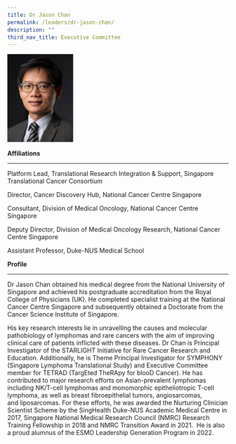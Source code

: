 ```yaml
---
title: Dr Jason Chan
permalink: /leaders/dr-jason-chan/
description: ""
third_nav_title: Executive Committee
---
```

<img style="width:150px" src="/images/Leaders/dr-jason-chan.png">

**Affiliations**

* * *

Platform Lead, Translational Research Integration &amp; Support, Singapore Translational Cancer Consortium

Director, Cancer Discovery Hub, National Cancer Centre Singapore&nbsp;

Consultant, Division of Medical Oncology, National Cancer Centre Singapore&nbsp;&nbsp;

Deputy Director, Division of Medical Oncology Research, National Cancer Centre Singapore&nbsp;

Assistant Professor, Duke-NUS Medical School&nbsp;

**Profile**&nbsp;

* * *

Dr Jason Chan obtained his medical degree from the National University of Singapore and achieved his postgraduate accreditation from the Royal College of Physicians (UK). He completed specialist training at the National Cancer Centre Singapore and&nbsp;subsequently&nbsp;obtained a Doctorate from the Cancer Science Institute of Singapore.&nbsp;

His key research interests lie in unravelling the causes and molecular pathobiology of&nbsp;lymphomas and&nbsp;rare cancers with the aim of improving clinical care of patients inflicted with these diseases. Dr Chan is Principal Investigator of the STARLIGHT Initiative for Rare Cancer Research and Education. Additionally, he is Theme Principal Investigator for SYMPHONY (Singapore Lymphoma Translational Study) and Executive Committee member for TETRAD (TargEted&nbsp;TheRApy&nbsp;for&nbsp;blooD&nbsp;Cancer). He has contributed to major research efforts on Asian-prevalent lymphomas including NK/T-cell lymphomas and monomorphic&nbsp;epitheliotropic&nbsp;T-cell lymphoma, as well as breast fibroepithelial&nbsp;tumors, angiosarcomas, and&nbsp;liposarcomas. For these efforts, he was awarded the Nurturing Clinician Scientist Scheme by the&nbsp;SingHealth&nbsp;Duke-NUS Academic Medical Centre in 2017, Singapore National Medical Research Council (NMRC) Research Training Fellowship in 2018 and NMRC Transition Award in 2021.&nbsp;&nbsp;He is also a proud&nbsp;alumnus&nbsp;of the ESMO Leadership Generation Program in 2022.